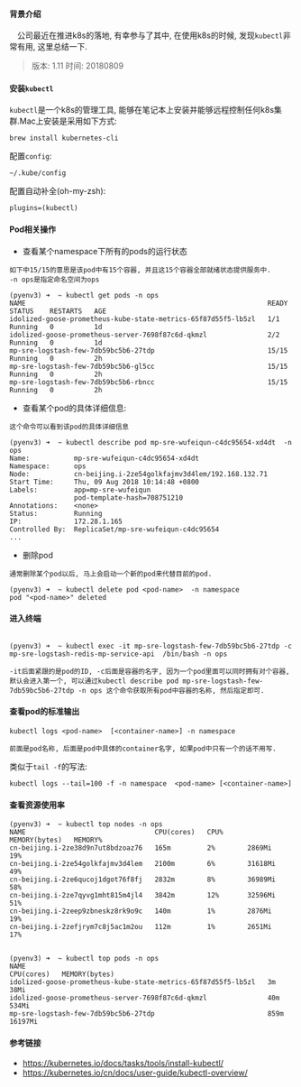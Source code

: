 #### 背景介绍

&emsp;公司最近在推进k8s的落地, 有幸参与了其中, 在使用k8s的时候, 发现`kubectl`非常有用, 这里总结一下.

> 版本: 1.11
> 时间: 20180809

#### 安装`kubectl`

`kubectl`是一个k8s的管理工具, 能够在笔记本上安装并能够远程控制任何k8s集群.Mac上安装是采用如下方式:

```
brew install kubernetes-cli
```

配置`config`:

```
~/.kube/config
```

配置自动补全(oh-my-zsh):

```
plugins=(kubectl)
```


#### Pod相关操作

* 查看某个namespace下所有的pods的运行状态

```
如下中15/15的意思是该pod中有15个容器, 并且这15个容器全部就绪状态提供服务中.
-n ops是指定命名空间为ops

(pyenv3) ➜  ~ kubectl get pods -n ops
NAME                                                            READY     STATUS    RESTARTS   AGE
idolized-goose-prometheus-kube-state-metrics-65f87d55f5-lb5zl   1/1       Running   0          1d
idolized-goose-prometheus-server-7698f87c6d-qkmzl               2/2       Running   0          1d
mp-sre-logstash-few-7db59bc5b6-27tdp                            15/15     Running   0          2h
mp-sre-logstash-few-7db59bc5b6-gl5cc                            15/15     Running   0          2h
mp-sre-logstash-few-7db59bc5b6-rbncc                            15/15     Running   0          2h
```

* 查看某个pod的具体详细信息:

```
这个命令可以看到该pod的具体详细信息

(pyenv3) ➜  ~ kubectl describe pod mp-sre-wufeiqun-c4dc95654-xd4dt  -n ops
Name:           mp-sre-wufeiqun-c4dc95654-xd4dt
Namespace:      ops
Node:           cn-beijing.i-2ze54golkfajmv3d4lem/192.168.132.71
Start Time:     Thu, 09 Aug 2018 10:14:48 +0800
Labels:         app=mp-sre-wufeiqun
                pod-template-hash=708751210
Annotations:    <none>
Status:         Running
IP:             172.28.1.165
Controlled By:  ReplicaSet/mp-sre-wufeiqun-c4dc95654
...

```

* 删除pod

```
通常删除某个pod以后, 马上会启动一个新的pod来代替目前的pod.

(pyenv3) ➜  ~ kubectl delete pod <pod-name>  -n namespace
pod "<pod-name>" deleted
```

#### 进入终端

```

(pyenv3) ➜  ~ kubectl exec -it mp-sre-logstash-few-7db59bc5b6-27tdp -c mp-sre-logstash-redis-mp-service-api  /bin/bash -n ops

-it后面紧跟的是pod的ID, -c后面是容器的名字, 因为一个pod里面可以同时拥有对个容器, 默认会进入第一个, 可以通过kubectl describe pod mp-sre-logstash-few-7db59bc5b6-27tdp -n ops 这个命令获取所有pod中容器的名称, 然后指定即可.
```

#### 查看pod的标准输出

```
kubectl logs <pod-name>  [<container-name>] -n namespace

前面是pod名称, 后面是pod中具体的container名字, 如果pod中只有一个的话不用写.
```

类似于`tail -f`的写法:

```
kubectl logs --tail=100 -f -n namespace  <pod-name> [<container-name>]
```


#### 查看资源使用率

```
(pyenv3) ➜  ~ kubectl top nodes -n ops
NAME                                CPU(cores)   CPU%      MEMORY(bytes)   MEMORY%
cn-beijing.i-2ze38d9n7ut8bdzoaz76   165m         2%        2869Mi          19%
cn-beijing.i-2ze54golkfajmv3d4lem   2100m        6%        31618Mi         49%
cn-beijing.i-2ze6qucoj1dgot76f8fj   2832m        8%        36989Mi         58%
cn-beijing.i-2ze7qyvg1mht815m4jl4   3842m        12%       32596Mi         51%
cn-beijing.i-2zeep9zbneskz8rk9o9c   140m         1%        2876Mi          19%
cn-beijing.i-2zefjrym7c8j5ac1m2ou   112m         1%        2651Mi          17%


(pyenv3) ➜  ~ kubectl top pods -n ops
NAME                                                            CPU(cores)   MEMORY(bytes)
idolized-goose-prometheus-kube-state-metrics-65f87d55f5-lb5zl   3m           38Mi
idolized-goose-prometheus-server-7698f87c6d-qkmzl               40m          534Mi
mp-sre-logstash-few-7db59bc5b6-27tdp                            859m         16197Mi
```


#### 参考链接

* https://kubernetes.io/docs/tasks/tools/install-kubectl/
* https://kubernetes.io/cn/docs/user-guide/kubectl-overview/